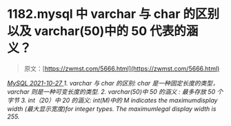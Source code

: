 <!--yml
category: 未分类
date: 0001-01-01 00:00:00
-->

# 1182.mysql 中 varchar 与 char 的区别以及 varchar(50)中的 50 代表的涵 义？

> 原文：[https://zwmst.com/5666.html](https://zwmst.com/5666.html)

   [ *MySQL* ](https://zwmst.com/mysql)*[ <time datetime="2021-10-28T01:18:07+08:00"> 2021-10-27 </time> ](https://zwmst.com/5666.html)  1.  varchar 与 char 的区别: char 是一种固定长度的类型，varchar 则是一种可变长度的类型.
2.  varchar(50)中 50 的涵义 : 最多存放 50 个字节
3.  int（20）中 20 的涵义: int(M)中的 M indicates the maximumdisplay width (最大显示宽度)for integer types. The maximumlegal display width is 255.*